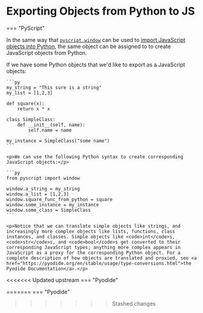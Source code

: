 # Exporting Objects from Python to JS

=== "PyScript"
    <p>In the same way that [`pyscript.window`](import-js.md) can be used to <a href="import-js.html">import JavaScript objects into Python</a>, the same object can be assigned to to create JavaScript objects from Python.</p>
    <p>If we have some Python objects that we'd like to export as a JavaScript objects:</p>

    ```py
    my_string = "This sure is a string"
    my_list = [1,2,3]

    def square(x):
        return x * x

    class SimpleClass:
        def __init__(self, name):
            self.name = name
        
    my_instance = SimpleClass("some name")
    ```

    <p>We can use the following Python syntax to create corresponding JavaScript objects:</p>

    ```py
    from pyscript import window

    window.a_string = my_string
    window.a_list = [1,2,3]
    window.square_func_from_python = square
    window.some_instance = my_instance
    window.some_class = SimpleClass
    ```

    <p>Notice that we can translate simple objects like strings, and increasingly more complex objects like lists, functions, class instances, and classes. Simple objects like <code>int</code>s, <code>str</code>s, and <code>bool</code>s get converted to their corresponding JavaScript types; anything more complex appears in JavaScript as a proxy for the corresponding Python object. For a complete description of how objects are translated and proxied, see <a href="https://pyodide.org/en/stable/usage/type-conversions.html">the Pyodide Documentation</a>.</p>

<<<<<<< Updated upstream
=== "Pyodide"
    
=======
=== "Pyodide"
>>>>>>> Stashed changes
